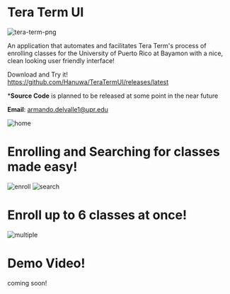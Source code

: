 # Tera Term UI

![tera-term-png](https://github.com/Hanuwa/TeraTermUI/assets/109267068/75fa1c89-80e7-40a8-b393-0a0931f3a111)

An application that automates and facilitates Tera Term's process of enrolling classes for the University of Puerto Rico at Bayamon with a nice, clean looking user friendly interface!

Download and Try it!
https://github.com/Hanuwa/TeraTermUI/releases/latest

***Source Code** is planned to be released at some point in the near future

**Email**: armando.delvalle1@upr.edu

![home](https://github.com/Hanuwa/TeraTermUI/assets/109267068/abe2ccf9-971f-483a-a53e-2cd5832a778f)

# Enrolling and Searching for classes made easy!

![enroll](https://github.com/Hanuwa/TeraTermUI/assets/109267068/a6242b62-c88e-4462-b5e3-97861af5dafb)
![search](https://github.com/Hanuwa/TeraTermUI/assets/109267068/e365b780-56e9-4feb-97c8-a8fec1a043d9)

# Enroll up to 6 classes at once!

![multiple](https://github.com/Hanuwa/TeraTermUI/assets/109267068/7b60475c-257e-48db-81ce-f83a1f83c5cf)

# Demo Video!

coming soon!
